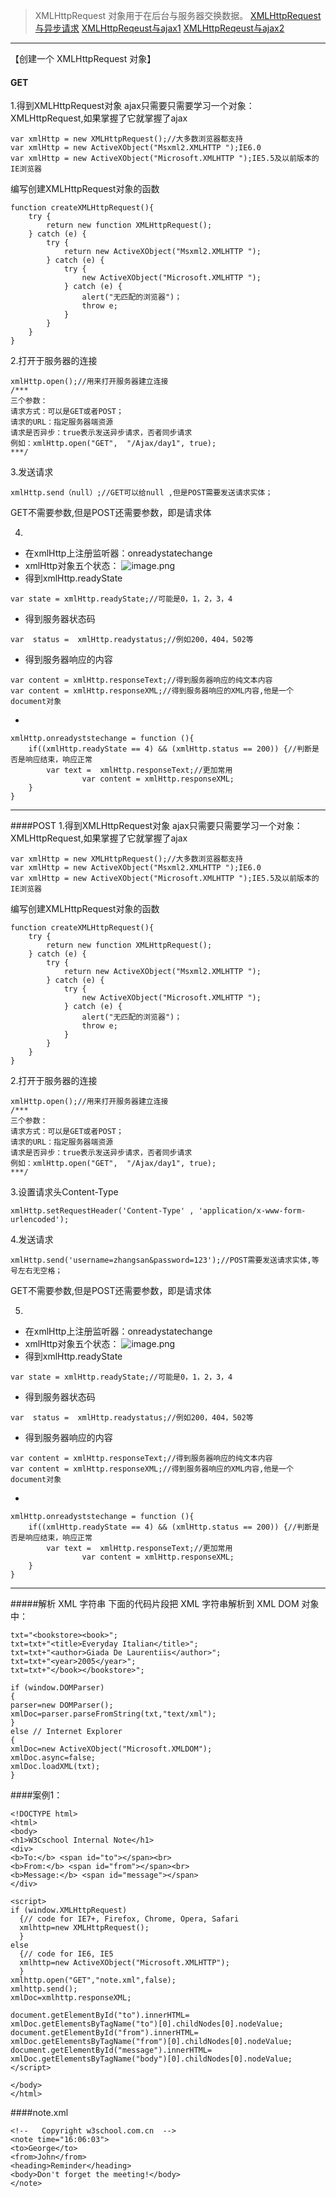 >XMLHttpRequest 对象用于在后台与服务器交换数据。
[XMLHttpRequest与异步请求](https://segmentfault.com/a/1190000011294052)
[XMLHttpReqeust与ajax1](https://www.jianshu.com/p/06b4b48a2330)
[XMLHttpReqeust与ajax2](https://www.jianshu.com/p/172899d7f2e7)

****
【创建一个 XMLHttpRequest 对象】


#### GET
1.得到XMLHttpRequest对象
ajax只需要只需要学习一个对象：XMLHttpRequest,如果掌握了它就掌握了ajax
```
var xmlHttp = new XMLHttpRequest();//大多数浏览器都支持 
var xmlHttp = new ActiveXObject("Msxml2.XMLHTTP ");IE6.0
var xmlHttp = new ActiveXObject("Microsoft.XMLHTTP ");IE5.5及以前版本的IE浏览器

```
编写创建XMLHttpRequest对象的函数
```
function createXMLHttpRequest(){
	try {
		return new function XMLHttpRequest();
	} catch (e) {
		try {
			return new ActiveXObject("Msxml2.XMLHTTP ");
		} catch (e) {
			try {
				new ActiveXObject("Microsoft.XMLHTTP ");	
			} catch (e) {
				alert("无匹配的浏览器")；
				throw e;
			}
		}
	}
}

```

2.打开于服务器的连接
```
xmlHttp.open();//用来打开服务器建立连接
/***
三个参数：
请求方式：可以是GET或者POST；
请求的URL：指定服务器端资源
请求是否异步：true表示发送异步请求，否者同步请求
例如：xmlHttp.open("GET",  "/Ajax/day1", true);
***/
```
3.发送请求
```
xmlHttp.send（null）;//GET可以给null ,但是POST需要发送请求实体；
```
GET不需要参数,但是POST还需要参数，即是请求体

4.
*  在xmlHttp上注册监听器：onreadystatechange
*  xmlHttp对象五个状态：
![image.png](https://upload-images.jianshu.io/upload_images/14935748-828b7ecefe0b9d13.png?imageMogr2/auto-orient/strip%7CimageView2/2/w/1240)
*  得到xmlHttp.readyState
```
var state = xmlHttp.readyState;//可能是0，1，2，3，4
```
*  得到服务器状态码
```
var  status =  xmlHttp.readystatus;//例如200，404，502等
```
*   得到服务器响应的内容
```
var content = xmlHttp.responseText;//得到服务器响应的纯文本内容
var content = xmlHttp.responseXML;//得到服务器响应的XML内容,他是一个document对象
```
*
```
xmlHttp.onreadyststechange = function (){
	if((xmlHttp.readyState == 4) && (xmlHttp.status == 200)) {//判断是否是响应结束，响应正常
		var text =  xmlHttp.responseText;//更加常用
                var content = xmlHttp.responseXML;
	}
}
```

****


####POST
1.得到XMLHttpRequest对象
ajax只需要只需要学习一个对象：XMLHttpRequest,如果掌握了它就掌握了ajax
```
var xmlHttp = new XMLHttpRequest();//大多数浏览器都支持 
var xmlHttp = new ActiveXObject("Msxml2.XMLHTTP ");IE6.0
var xmlHttp = new ActiveXObject("Microsoft.XMLHTTP ");IE5.5及以前版本的IE浏览器

```
编写创建XMLHttpRequest对象的函数
```
function createXMLHttpRequest(){
	try {
		return new function XMLHttpRequest();
	} catch (e) {
		try {
			return new ActiveXObject("Msxml2.XMLHTTP ");
		} catch (e) {
			try {
				new ActiveXObject("Microsoft.XMLHTTP ");	
			} catch (e) {
				alert("无匹配的浏览器")；
				throw e;
			}
		}
	}
}

```

2.打开于服务器的连接
```
xmlHttp.open();//用来打开服务器建立连接
/***
三个参数：
请求方式：可以是GET或者POST；
请求的URL：指定服务器端资源
请求是否异步：true表示发送异步请求，否者同步请求
例如：xmlHttp.open("GET",  "/Ajax/day1", true);
***/
```
3.设置请求头Content-Type
```
xmlHttp.setRequestHeader('Content-Type' , 'application/x-www-form-urlencoded');
```

4.发送请求
```
xmlHttp.send('username=zhangsan&password=123');//POST需要发送请求实体,等号左右无空格；
```
GET不需要参数,但是POST还需要参数，即是请求体

5.
*  在xmlHttp上注册监听器：onreadystatechange
*  xmlHttp对象五个状态：
![image.png](https://upload-images.jianshu.io/upload_images/14935748-828b7ecefe0b9d13.png?imageMogr2/auto-orient/strip%7CimageView2/2/w/1240)
*  得到xmlHttp.readyState
```
var state = xmlHttp.readyState;//可能是0，1，2，3，4
```
*  得到服务器状态码
```
var  status =  xmlHttp.readystatus;//例如200，404，502等
```
*   得到服务器响应的内容
```
var content = xmlHttp.responseText;//得到服务器响应的纯文本内容
var content = xmlHttp.responseXML;//得到服务器响应的XML内容,他是一个document对象
```
*
```
xmlHttp.onreadyststechange = function (){
	if((xmlHttp.readyState == 4) && (xmlHttp.status == 200)) {//判断是否是响应结束，响应正常
		var text =  xmlHttp.responseText;//更加常用
                var content = xmlHttp.responseXML;
	}
}
```

*****
#####解析 XML 字符串
下面的代码片段把 XML 字符串解析到 XML DOM 对象中：
```
txt="<bookstore><book>";
txt=txt+"<title>Everyday Italian</title>";
txt=txt+"<author>Giada De Laurentiis</author>";
txt=txt+"<year>2005</year>";
txt=txt+"</book></bookstore>";

if (window.DOMParser)
{
parser=new DOMParser();
xmlDoc=parser.parseFromString(txt,"text/xml");
}
else // Internet Explorer
{
xmlDoc=new ActiveXObject("Microsoft.XMLDOM");
xmlDoc.async=false;
xmlDoc.loadXML(txt); 
}
```


####案例1：
```
<!DOCTYPE html>
<html>
<body>
<h1>W3Cschool Internal Note</h1>
<div>
<b>To:</b> <span id="to"></span><br>
<b>From:</b> <span id="from"></span><br>
<b>Message:</b> <span id="message"></span>
</div>

<script>
if (window.XMLHttpRequest)
  {// code for IE7+, Firefox, Chrome, Opera, Safari
  xmlhttp=new XMLHttpRequest();
  }
else
  {// code for IE6, IE5
  xmlhttp=new ActiveXObject("Microsoft.XMLHTTP");
  }
xmlhttp.open("GET","note.xml",false);
xmlhttp.send();
xmlDoc=xmlhttp.responseXML;

document.getElementById("to").innerHTML=
xmlDoc.getElementsByTagName("to")[0].childNodes[0].nodeValue;
document.getElementById("from").innerHTML=
xmlDoc.getElementsByTagName("from")[0].childNodes[0].nodeValue;
document.getElementById("message").innerHTML=
xmlDoc.getElementsByTagName("body")[0].childNodes[0].nodeValue;
</script>

</body>
</html>
```
####note.xml
```
<!--   Copyright w3school.com.cn  -->
<note time="16:06:03">
<to>George</to>
<from>John</from>
<heading>Reminder</heading>
<body>Don't forget the meeting!</body>
</note>
```
